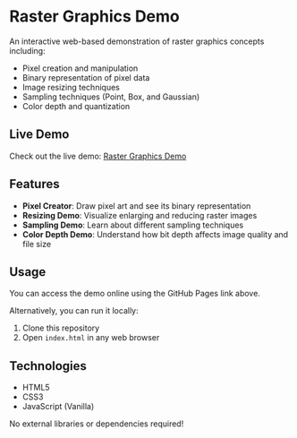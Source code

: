 # Raster Graphics Demo

An interactive web-based demonstration of raster graphics concepts including:

- Pixel creation and manipulation
- Binary representation of pixel data
- Image resizing techniques
- Sampling techniques (Point, Box, and Gaussian)
- Color depth and quantization

## Live Demo

Check out the live demo: [Raster Graphics Demo](https://mrwestburycs.github.io/RasterDemo/)

## Features

- **Pixel Creator**: Draw pixel art and see its binary representation
- **Resizing Demo**: Visualize enlarging and reducing raster images
- **Sampling Demo**: Learn about different sampling techniques
- **Color Depth Demo**: Understand how bit depth affects image quality and file size

## Usage

You can access the demo online using the GitHub Pages link above.

Alternatively, you can run it locally:
1. Clone this repository
2. Open `index.html` in any web browser

## Technologies

- HTML5
- CSS3
- JavaScript (Vanilla)

No external libraries or dependencies required! 